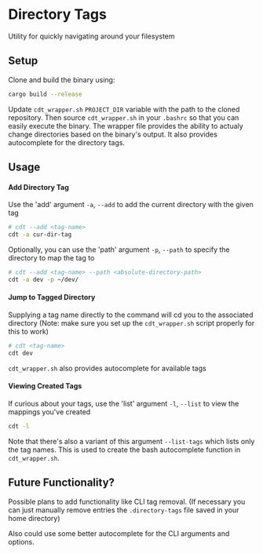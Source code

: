 # Directory Tags

Utility for quickly navigating around your filesystem

## Setup

Clone and build the binary using:
```bash
cargo build --release
```

Update `cdt_wrapper.sh` `PROJECT_DIR` variable with the path to the cloned repository.
Then source `cdt_wrapper.sh` in your `.bashrc` so that you can easily execute the binary.
The wrapper file provides the ability to actualy change directories based on the binary's output.
It also provides autocomplete for the directory tags.

## Usage

#### Add Directory Tag

Use the 'add' argument `-a`, `--add` to add the current directory with the given tag
```bash
# cdt --add <tag-name>
cdt -a cur-dir-tag
```

Optionally, you can use the 'path' argument `-p`, `--path` to specify the directory to map the tag to
```bash
# cdt --add <tag-name> --path <absolute-directory-path>
cdt -a dev -p ~/dev/
```

#### Jump to Tagged Directory

Supplying a tag name directly to the command will cd you to the associated directory
(Note: make sure you set up the `cdt_wrapper.sh` script properly for this to work)
```bash
# cdt <tag-name>
cdt dev
```
`cdt_wrapper.sh` also provides autocomplete for available tags

#### Viewing Created Tags

If curious about your tags, use the 'list' argument `-l`, `--list` to view the mappings you've created
```bash
cdt -l
```
Note that there's also a variant of this argument `--list-tags` which lists only the tag names.
This is used to create the bash autocomplete function in `cdt_wrapper.sh`.

## Future Functionality?

Possible plans to add functionality like CLI tag removal.
(If necessary you can just manually remove entries the `.directory-tags` file saved in your home directory)

Also could use some better autocomplete for the CLI arguments and options.
